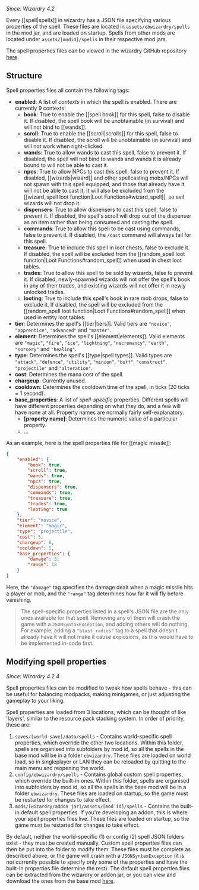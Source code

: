 _Since: Wizardry 4.2_

Every [[spell|spells]] in wizardry has a JSON file specifying various properties of the spell. These files are located in `assets/ebwizardry/spells` in the mod jar, and are loaded on startup. Spells from other mods are located under `assets/[modid]/spells` in their respective mod jars.

The spell properties files can be viewed in the wizardry GitHub repository [here](https://github.com/Electroblob77/Wizardry/tree/1.12.2/src/main/resources/assets/ebwizardry/spells).

## Structure

Spell properties files all contain the following tags:

- **enabled**: A list of _contexts_ in which the spell is enabled. There are currently 9 contexts:
  - **book**: True to enable the [[spell book]] for this spell, false to disable it. If disabled, the spell book will be unobtainable (in survival) and will not bind to [[wands]].
  - **scroll**: True to enable the [[scroll|scrolls]] for this spell, false to disable it. If disabled, the scroll will be unobtainable (in survival) and will not work when right-clicked.
  - **wands**: True to allow wands to cast this spell, false to prevent it. If disabled, the spell will not bind to wands and wands it is already bound to will not be able to cast it.
  - **npcs**: True to allow NPCs to cast this spell, false to prevent it. If disabled, [[wizards|wizard]] and other spellcasting mobs/NPCs will not spawn with this spell equipped, and those that already have it will not be able to cast it. It will also be excluded from the [[wizard_spell loot function|Loot Functions#wizard_spell]], so evil wizards will not drop it.
  - **dispensers**: True to allow dispensers to cast this spell, false to prevent it. If disabled, the spell's scroll will drop out of the dispenser as an item rather than being consumed and casting the spell.
  - **commands**: True to allow this spell to be cast using commands, false to prevent it. If disabled, the `/cast` command will always fail for this spell.
  - **treasure**: True to include this spell in loot chests, false to exclude it. If disabled, the spell will be excluded from the [[random_spell loot function|Loot Functions#random_spell]] when used in chest loot tables.
  - **trades**: True to allow this spell to be sold by wizards, false to prevent it. If disabled, newly-spawned wizards will not offer the spell's book in any of their trades, and existing wizards will not offer it in newly unlocked trades.
  - **looting**: True to include this spell's book in rare mob drops, false to exclude it. If disabled, the spell will be excluded from the [[random_spell loot function|Loot Functions#random_spell]] when used in entity loot tables.
- **tier**: Determines the spell's [[tier|tiers]]. Valid tiers are `"novice"`, `"apprentice"`, `"advanced"` and `"master"`.
- **element**: Determines the spell's [[element|elements]]. Valid elements are `"magic"`, `"fire"`, `"ice"`, `"lightning"`, `"necromancy"`, `"earth"`, `"sorcery"` and `"healing"`.
- **type**: Determines the spell's [[type|spell types]]. Valid types are `"attack"`, `"defence"`, `"utility"`, `"minion"`, `"buff"`, `"construct"`, `"projectile"` and `"alteration"`.
- **cost**: Determines the mana cost of the spell.
- **chargeup**: Currently unused.
- **cooldown**: Determines the cooldown time of the spell, in ticks (20 ticks = 1 second).
- **base_properties**: A list of _spell-specific_ properties. Different spells will have different properties depending on what they do, and a few will have none at all. Property names are normally fairly self-explanatory.
  - **[property name]**: Determines the numeric value of a particular property.
  - ...

As an example, here is the spell properties file for [[magic missile]]:

```json
{
	"enabled": {
		"book": true,
		"scroll": true,
		"wands": true,
		"npcs": true,
		"dispensers": true,
		"commands": true,
		"treasure": true,
		"trades": true,
		"looting": true
	},
	"tier": "novice",
	"element": "magic",
	"type": "projectile",
	"cost": 5,
	"chargeup": 0,
	"cooldown": 5,
	"base_properties": {
		"damage": 3,
		"range": 18
	}
}
```

Here, the `"damage"` tag specifies the damage dealt when a magic missile hits a player or mob, and the `"range"` tag determines how far it will fly before vanishing.

> The spell-specific properties listed in a spell's JSON file are the only ones available for that spell. Removing any of them will crash the game with a `JSONSyntaxException`, and adding others will do nothing. For example, adding a `"blast_radius"` tag to a spell that doesn't already have it will not make it cause explosions, as this would have to be implemented in-code first.

## Modifying spell properties

_Since: Wizardry 4.2.4_

Spell properties files can be modified to tweak how spells behave - this can be useful for balancing modpacks, making minigames, or just adjusting the gameplay to your liking.

Spell properties are loaded from 3 locations, which can be thought of like 'layers', similar to the resource pack stacking system. In order of priority, these are:

1. `saves/[world save]/data/spells` - Contains world-specific spell properties, which override the other two locations. Within this folder, spells are organised into subfolders by mod id, so all the spells in the base mod will be in a folder `ebwizardry`. These files are loaded on world load, so in singleplayer or LAN they can be reloaded by quitting to the main menu and reopening the world.
2. `config/ebwizardry/spells` - Contains global custom spell properties, which override the built-in ones. Within this folder, spells are organised into subfolders by mod id, so all the spells in the base mod will be in a folder `ebwizardry`. These files are loaded on startup, so the game must be restarted for changes to take effect.
3. `mods/[wizardry/addon jar]/assets/[mod id]/spells` - Contains the built-in default spell properties. If you're developing an addon, this is where your spell properties files live. These files are loaded on startup, so the game must be restarted for changes to take effect.

By default, neither the world-specific (1) or config (2) spell JSON folders exist - they must be created manually. Custom spell properties files can then be put into the folder to modify them. These files must be complete as described above, or the game will crash with a `JSONSyntaxException` (it is not currently possible to specify only some of the properties and have the built-in properties file determine the rest). The default spell properties files can be extracted from the wizardry or addon jar, or you can view and download the ones from the base mod [here](https://github.com/Electroblob77/Wizardry/tree/1.12.2/src/main/resources/assets/ebwizardry/spells).